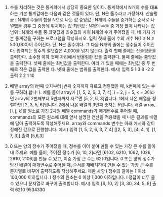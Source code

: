 1. 수를 처리하는 것은 통계학에서 상당히 중요한 일이다. 
통계학에서 N개의 수를 대표하는 기본 통계값에는 다음과 같은 것들이 있다. 
단, N은 홀수라고 가정하자.
산술평균 : N개의 수들의 합을 N으로 나눈 값
중앙값 : N개의 수들을 증가하는 순서로 나열했을 경우 그 중앙에 위치하는 값 
최빈값 : N개의 수들 중 가장 많이 나타나는 값
범위 : N개의 수들 중 최댓값과 최솟값의 차이
N개의 수가 주어졌을 때, 네 가지 기본 통계값을 구하는 프로그램을 작성하시오.
입력
첫째 줄에 수의 개수 N(1 ≤ N ≤ 500,000)이 주어진다. 
단, N은 홀수이다. 그 다음 N개의 줄에는 정수들이 주어진다. 
입력되는 정수의 절댓값은 4,000을 넘지 않는다.
출력
첫째 줄에는 산술평균을 출력한다. 소수점 이하 첫째 자리에서 반올림한 값을 출력한다.
둘째 줄에는 중앙값을 출력한다.
셋째 줄에는 최빈값을 출력한다. 여러 개 있을 때에는 최빈값 중 두 번째로 작은 값을 출력한 다.
넷째 줄에는 범위를 출력한다. 
예시)
입력
5
1
3
8
-2
2
출력
2
2
1
10
      
2. 배열 array의 i번째 숫자부터 j번째 숫자까지 자르고 정렬했을 때, k번째에 있는 수를 구하려 합니다.
예를 들어 array가 [1, 5, 2, 6, 3, 7, 4], i = 2, j = 5, k = 3이라면
array의 2번째부터 5번째까지 자르면 [5, 2, 6, 3]입니다.
1에서 나온 배열을 정렬하면 [2, 3, 5, 6]입니다.
2에서 나온 배열의 3번째 숫자는 5입니다.
배열 array, [i, j, k]를 원소로 가진 2차원 배열 commands가 매개변수로 주어질 때, 
commands의 모든 원소에 대해 앞서 설명한 연산을 적용했을 때 나온 결과를 배열에 담아 출력하도록 작성해주세요.
array와 commands 변수는 아래 예시와 같이 정해진 값으로 진행합니다. 
예시)
입력
[1, 5, 2, 6, 3, 7, 4]
[[2, 5, 3], [4, 4, 1], [1, 7, 3]]
출력
[5,6,3]
       
3. 0 또는 양의 정수가 주어졌을 때, 정수를 이어 붙여 만들 수 있는 가장 큰 수를 알아내 주세요.
예를 들어, 주어진 정수가 [6, 10, 2]라면 [6102, 6210, 1062, 1026, 2610, 2106]를 만들 수 있고, 
이중 가장 큰 수는 6210입니다.
0 또는 양의 정수가 담긴 배열이 매개변수로 주어질 때, 
순서를 재배치하여 만들 수 있는 가장 큰 수를 문자열로 바꾸어 출력하도록 작성해주세요.
제한 사항
l 정수의 길이는 1 이상 100,000 이하입니다.
l 정수의 원소는 0 이상 1,000 이하입니다.
l 정답이 너무 클 수 있으니 문자열로 바꾸어 출력합니다.
예시)
입력
[6, 10, 2]
[3, 30, 34, 5, 9]
출력
6210
9534330
       